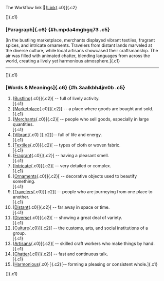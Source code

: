 The Workflow link
👏[[Link](https://www.google.com/url?q=http://www.google.com&sa=D&source=editors&ust=1758040927104669&usg=AOvVaw35mH4ivD6vI9DEN27MEfRY){.c0}]{.c2}

[]{.c1}

### [Paragraph]{.c6} {#h.mpda4mgbgq73 .c5}

[In the bustling marketplace, merchants displayed vibrant textiles,
fragrant spices, and intricate ornaments. Travelers from distant lands
marveled at the diverse culture, while local artisans showcased their
craftsmanship. The air was filled with animated chatter, blending
languages from across the world, creating a lively yet harmonious
atmosphere.]{.c1}

------------------------------------------------------------------------

[]{.c1}

### [Words & Meanings]{.c6} {#h.3aalkbh4jm0b .c5}

1.  [[Bustling](https://www.google.com/url?q=http://www.google.com&sa=D&source=editors&ust=1758040927106661&usg=AOvVaw3ovxa3PhnorRxQmmbnqoFW){.c0}]{.c2}[ --
    full of lively activity.\
    ]{.c1}
2.  [[Marketplace](https://www.google.com/url?q=http://www.google.com&sa=D&source=editors&ust=1758040927107027&usg=AOvVaw1kHsxcQW-LVrn-Ql9wF9Si){.c0}]{.c2}[ --
    a place where goods are bought and sold.\
    ]{.c1}
3.  [[Merchants](https://www.google.com/url?q=http://www.google.com&sa=D&source=editors&ust=1758040927107411&usg=AOvVaw0OCVvSe5a-MUg2tD3he1Kt){.c0}]{.c2}[ --
    people who sell goods, especially in large quantities.\
    ]{.c1}
4.  [[Vibrant](https://www.google.com/url?q=http://www.google.com&sa=D&source=editors&ust=1758040927107918&usg=AOvVaw3VRtZV8Cexu7kIWF7DNDw3){.c0}
    ]{.c2}[-- full of life and energy.\
    ]{.c1}
5.  [[Textiles](https://www.google.com/url?q=http://www.google.com&sa=D&source=editors&ust=1758040927108325&usg=AOvVaw1lOEdfPojHIPc3N-toIf8c){.c0}]{.c2}[ --
    types of cloth or woven fabric.\
    ]{.c1}
6.  [[Fragrant](https://www.google.com/url?q=http://www.google.com&sa=D&source=editors&ust=1758040927108681&usg=AOvVaw0gNnpZyzKmHxfIrDzfUCZ1){.c0}]{.c2}[ --
    having a pleasant smell.\
    ]{.c1}
7.  [[Intricate](https://www.google.com/url?q=http://www.google.com&sa=D&source=editors&ust=1758040927109109&usg=AOvVaw1XJOmkxfTdPTy8mBCSlF6V){.c0}]{.c2}[ --
    very detailed or complex.\
    ]{.c1}
8.  [[Ornaments](https://www.google.com/url?q=http://www.google.com&sa=D&source=editors&ust=1758040927109464&usg=AOvVaw0VeTYEhF0UTV0B0p0zJdaM){.c0}]{.c2}[ --
    decorative objects used to beautify something.\
    ]{.c1}
9.  [[Travelers](https://www.google.com/url?q=http://www.google.com&sa=D&source=editors&ust=1758040927109861&usg=AOvVaw3o45UdrXPF0Utd5yjG0jWV){.c0}]{.c2}[ --
    people who are journeying from one place to another.\
    ]{.c1}
10. [[Distant](https://www.google.com/url?q=http://www.google.com&sa=D&source=editors&ust=1758040927110251&usg=AOvVaw3HQTdXr4t4lDo1E-89CgRl){.c0}]{.c2}[ --
    far away in space or time.\
    ]{.c1}
11. [[Diverse](https://www.google.com/url?q=http://www.google.com&sa=D&source=editors&ust=1758040927110589&usg=AOvVaw1lGpzwcuUQXT-14nP_fRsH){.c0}]{.c2}[ --
    showing a great deal of variety.\
    ]{.c1}
12. [[Culture](https://www.google.com/url?q=http://www.google.com&sa=D&source=editors&ust=1758040927111009&usg=AOvVaw0Tnc1RSLcEqx6hFXn08M78){.c0}]{.c2}[ --
    the customs, arts, and social institutions of a group.\
    ]{.c1}
13. [[Artisans](https://www.google.com/url?q=http://www.google.com&sa=D&source=editors&ust=1758040927111426&usg=AOvVaw2K8NXPkCktaxjORqofgBoj){.c0}]{.c2}[ --
    skilled craft workers who make things by hand.\
    ]{.c1}
14. [[Chatter](https://www.google.com/url?q=http://www.google.com&sa=D&source=editors&ust=1758040927111723&usg=AOvVaw0QfkfyxDtEPXQD1k88n5IR){.c0}]{.c2}[ --
    fast and continuous talk.\
    ]{.c1}
15. [[Harmonious](https://www.google.com/url?q=http://www.google.com&sa=D&source=editors&ust=1758040927111971&usg=AOvVaw0QY0z7mZ_TXg7ViIPJRPWL){.c0}
    ]{.c2}[-- forming a pleasing or consistent whole.]{.c1}

[]{.c1}
